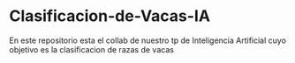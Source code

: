 # Clasificacion-de-Vacas-IA
En este repositorio esta el collab de nuestro tp de Inteligencia Artificial cuyo objetivo es la clasificacion de razas de vacas 
